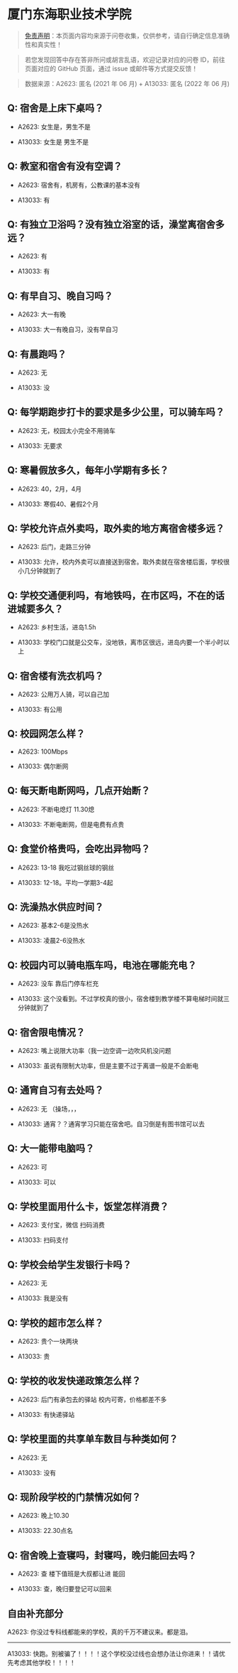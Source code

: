 # 厦门东海职业技术学院

> [免责声明](https://colleges.chat/#_3)：本页面内容均来源于问卷收集，仅供参考，请自行确定信息准确性和真实性！

> 若您发现回答中存在答非所问或胡言乱语，欢迎记录对应的问卷 ID，前往页面对应的 GitHub 页面，通过 issue 或邮件等方式提交反馈！

> 数据来源：A2623: 匿名 (2021 年 06 月) + A13033: 匿名 (2022 年 06 月)

## Q: 宿舍是上床下桌吗？

- A2623: 女生是，男生不是

- A13033: 女生是 男生不是

## Q: 教室和宿舍有没有空调？

- A2623: 宿舍有，机房有，公教课的基本没有

- A13033: 有

## Q: 有独立卫浴吗？没有独立浴室的话，澡堂离宿舍多远？

- A2623: 有

- A13033: 有

## Q: 有早自习、晚自习吗？

- A2623: 大一有晚

- A13033: 大一有晚自习，没有早自习

## Q: 有晨跑吗？

- A2623: 无

- A13033: 没

## Q: 每学期跑步打卡的要求是多少公里，可以骑车吗？

- A2623: 无，校园太小完全不用骑车

- A13033: 无要求

## Q: 寒暑假放多久，每年小学期有多长？

- A2623: 40，2月，4月

- A13033: 寒假40、暑假2个月

## Q: 学校允许点外卖吗，取外卖的地方离宿舍楼多远？

- A2623: 后门，走路三分钟

- A13033: 允许，校内外卖可以直接送到宿舍。取外卖就在宿舍楼后面，学校很小几分钟就到了

## Q: 学校交通便利吗，有地铁吗，在市区吗，不在的话进城要多久？

- A2623: 乡村生活，进岛1.5h

- A13033: 学校门口就是公交车，没地铁，离市区很远，进岛内要一个半小时以上

## Q: 宿舍楼有洗衣机吗？

- A2623: 公用万人骑，可以自己加

- A13033: 有公用

## Q: 校园网怎么样？

- A2623: 100Mbps

- A13033: 偶尔断网

## Q: 每天断电断网吗，几点开始断？

- A2623: 不断电熄灯 11.30熄

- A13033: 不断电断网，但是电费有点贵

## Q: 食堂价格贵吗，会吃出异物吗？

- A2623: 13-18  我吃过钢丝球的钢丝

- A13033: 12-18。平均一学期3-4起

## Q: 洗澡热水供应时间？

- A2623: 基本2-6是没热水

- A13033: 凌晨2-6没热水

## Q: 校园内可以骑电瓶车吗，电池在哪能充电？

- A2623: 没车 靠后门停车栏充

- A13033: 这个没看到。不过学校真的很小，宿舍楼到教学楼不算电梯时间就三分钟就到了

## Q: 宿舍限电情况？

- A2623: 嘴上说限大功率（我一边空调一边吹风机没问题

- A13033: 虽说有限制大功率，但是主要不过于离谱一般是不会断电

## Q: 通宵自习有去处吗？

- A2623: 无  （操场，，，

- A13033: 通宵？？通宵学习只能在宿舍吧。自习倒是有图书馆可以去

## Q: 大一能带电脑吗？

- A2623: 可

- A13033: 可以

## Q: 学校里面用什么卡，饭堂怎样消费？

- A2623: 支付宝，微信         扫码消费

- A13033: 扫码支付

## Q: 学校会给学生发银行卡吗？

- A2623: 无

- A13033: 我是没有

## Q: 学校的超市怎么样？

- A2623: 贵个一块两块

- A13033: 贵

## Q: 学校的收发快递政策怎么样？

- A2623: 后门有承包去的驿站 校内可寄，价格都差不多

- A13033: 有快递驿站

## Q: 学校里面的共享单车数目与种类如何？

- A2623: 无

- A13033: 没有

## Q: 现阶段学校的门禁情况如何？

- A2623: 晚上10.30

- A13033: 22.30点名

## Q: 宿舍晚上查寝吗，封寝吗，晚归能回去吗？

- A2623: 查    楼下值班是大叔都让进       能回

- A13033: 查，晚归要登记可以回来

## 自由补充部分

A2623: 你没过专科线都能来的学校，真的千万不建议来。都是泪。

***

A13033: 快跑。别被骗了！！！！这个学校没过线也会想办法让你进来！！请优先考虑其他学校！！！！